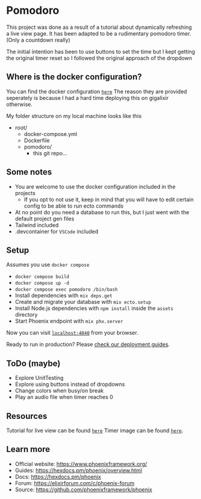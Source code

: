 # Pomodoro
This project was done as a result of a tutorial about dynamically refreshing a live view page.
It has been adapted to be a rudimentary pomodoro timer. (Only a countdown really)

The initial intention has been to use buttons to set the time but I kept getting the original timer reset
so I followed the original approach of the dropdown

## Where is the docker configuration?
You can find the docker configuration [`here`](https://gist.github.com/petrosg/a970651bbfa0b77b474e397707c5fd81)
The reason they are provided seperately is because I had a hard time deploying this on gigalixir otherwise.

My folder structure on my local machine looks like this
  * root/
    * docker-compose.yml
    * Dockerfile
    * pomodoro/
      * this git repo...


## Some notes
  * You are welcome to use the docker configuration included in the projects
    * If you opt to not use it, keep in mind that you will have to edit certain config to be able to run ecto commands
  * At no point do you need a database to run this, but I just went with the default project gen files
  * Tailwind included
  * .devcontainer for `VSCode` included


## Setup
Assumes you use `docker compose`

  * `docker compose build`
  * `docker compose up -d`
  * `docker compose exec pomodoro /bin/bash`
  * Install dependencies with `mix deps.get`
  * Create and migrate your database with `mix ecto.setup`
  * Install Node.js dependencies with `npm install` inside the `assets` directory
  * Start Phoenix endpoint with `mix phx.server`

Now you can visit [`localhost:4040`](http://localhost:4040) from your browser.

Ready to run in production? Please [check our deployment guides](https://hexdocs.pm/phoenix/deployment.html).


## ToDo (maybe)
  * Explore UnitTesting
  * Explore using buttons instead of dropdowns
  * Change colors when busy/on break
  * Play an audio file when timer reaches 0


## Resources
Tutorial for live view can be found [`here`](https://online.pragmaticstudio.com/courses/liveview/)
Timer image can be found [`here`](https://svgsilh.com/ffffff/image/26095.html).


## Learn more
  * Official website: https://www.phoenixframework.org/
  * Guides: https://hexdocs.pm/phoenix/overview.html
  * Docs: https://hexdocs.pm/phoenix
  * Forum: https://elixirforum.com/c/phoenix-forum
  * Source: https://github.com/phoenixframework/phoenix
